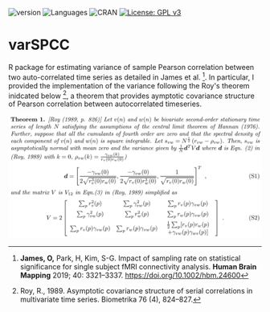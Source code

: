 <!-- badges: start -->  
![version](https://badgen.net/badge/version/0.1/green)
![Languages](https://badgen.net/badge/Script/R/green)
![CRAN](https://badgen.net/badge/CRAN/Notpublished/red)
[![License: GPL v3](https://img.shields.io/badge/License-GPLv3-blue.svg)](https://www.gnu.org/licenses/gpl-3.0)
<!-- badges: end -->


# varSPCC
R package for estimating variance of sample Pearson correlation between two auto-correlated time series as detailed in James et al. [^1]. In particular, I provided the implementation of the variance following the Roy's theorem inidcated below [^2], a theorem that provides aymptotic covariance structure of Pearson correlation between autocorrelated timeseries.


![Theorem](figs/RoyTheorem.png)



[^1]: **James, O,** Park, H, Kim, S-G. Impact of sampling rate on statistical significance for single subject fMRI connectivity analysis. **Human Brain Mapping**  2019; 40: 3321–3337. https://doi.org/10.1002/hbm.24600
[^2]: Roy, R., 1989. Asymptotic covariance structure of serial correlations in multivariate time series.
Biometrika 76 (4), 824–827.


